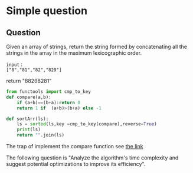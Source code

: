 # Simple question

## Question

Given an array of strings, return the string formed by concatenating all the strings in the array in the maximum lexicographic order.

```
input：
["8","81","82","829"]
```

return "88298281"

```python
from functools import cmp_to_key
def compare(a,b):
    if (a+b)==(b+a):return 0
    return 1 if  (a+b)>(b+a) else -1

def sortArr(ls):
    ls = sorted(ls,key =cmp_to_key(compare),reverse=True)
    print(ls)
    return "".join(ls)
```
The trap of implement the compare function see [the link](https://stackoverflow.com/questions/79058530/python-sort-lib-different-behavior-with-different-comparing-functions-some-comp)


The following question is "Analyze the algorithm's time complexity and suggest potential optimizations to improve its efficiency".